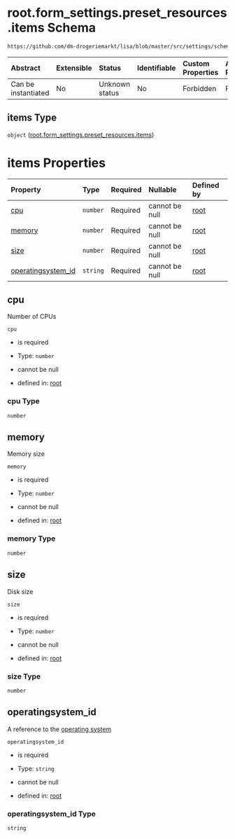 # root.form\_settings.preset\_resources.items Schema

```txt
https://github.com/dm-drogeriemarkt/lisa/blob/master/src/settings/schema.json#/properties/form_settings/properties/preset_resources/items
```



| Abstract            | Extensible | Status         | Identifiable | Custom Properties | Additional Properties | Access Restrictions | Defined In                                                                               |
| :------------------ | :--------- | :------------- | :----------- | :---------------- | :-------------------- | :------------------ | :--------------------------------------------------------------------------------------- |
| Can be instantiated | No         | Unknown status | No           | Forbidden         | Forbidden             | none                | [settings.schema.json\*](../../src/settings/settings.schema.json "open original schema") |

## items Type

`object` ([root.form\_settings.preset\_resources.items](settings-properties-rootform_settings-properties-rootform_settingspreset_resources-rootform_settingspreset_resourcesitems.md))

# items Properties

| Property                                   | Type     | Required | Nullable       | Defined by                                                                                                                                                                                                                                                                                                                                   |
| :----------------------------------------- | :------- | :------- | :------------- | :------------------------------------------------------------------------------------------------------------------------------------------------------------------------------------------------------------------------------------------------------------------------------------------------------------------------------------------- |
| [cpu](#cpu)                                | `number` | Required | cannot be null | [root](settings-properties-rootform_settings-properties-rootform_settingspreset_resources-rootform_settingspreset_resourcesitems-properties-cpu.md "https://github.com/dm-drogeriemarkt/lisa/blob/master/src/settings/schema.json#/properties/form_settings/properties/preset_resources/items/properties/cpu")                               |
| [memory](#memory)                          | `number` | Required | cannot be null | [root](settings-properties-rootform_settings-properties-rootform_settingspreset_resources-rootform_settingspreset_resourcesitems-properties-memory.md "https://github.com/dm-drogeriemarkt/lisa/blob/master/src/settings/schema.json#/properties/form_settings/properties/preset_resources/items/properties/memory")                         |
| [size](#size)                              | `number` | Required | cannot be null | [root](settings-properties-rootform_settings-properties-rootform_settingspreset_resources-rootform_settingspreset_resourcesitems-properties-size.md "https://github.com/dm-drogeriemarkt/lisa/blob/master/src/settings/schema.json#/properties/form_settings/properties/preset_resources/items/properties/size")                             |
| [operatingsystem\_id](#operatingsystem_id) | `string` | Required | cannot be null | [root](settings-properties-rootform_settings-properties-rootform_settingspreset_resources-rootform_settingspreset_resourcesitems-properties-operatingsystem_id.md "https://github.com/dm-drogeriemarkt/lisa/blob/master/src/settings/schema.json#/properties/form_settings/properties/preset_resources/items/properties/operatingsystem_id") |

## cpu

Number of CPUs

`cpu`

*   is required

*   Type: `number`

*   cannot be null

*   defined in: [root](settings-properties-rootform_settings-properties-rootform_settingspreset_resources-rootform_settingspreset_resourcesitems-properties-cpu.md "https://github.com/dm-drogeriemarkt/lisa/blob/master/src/settings/schema.json#/properties/form_settings/properties/preset_resources/items/properties/cpu")

### cpu Type

`number`

## memory

Memory size

`memory`

*   is required

*   Type: `number`

*   cannot be null

*   defined in: [root](settings-properties-rootform_settings-properties-rootform_settingspreset_resources-rootform_settingspreset_resourcesitems-properties-memory.md "https://github.com/dm-drogeriemarkt/lisa/blob/master/src/settings/schema.json#/properties/form_settings/properties/preset_resources/items/properties/memory")

### memory Type

`number`

## size

Disk size

`size`

*   is required

*   Type: `number`

*   cannot be null

*   defined in: [root](settings-properties-rootform_settings-properties-rootform_settingspreset_resources-rootform_settingspreset_resourcesitems-properties-size.md "https://github.com/dm-drogeriemarkt/lisa/blob/master/src/settings/schema.json#/properties/form_settings/properties/preset_resources/items/properties/size")

### size Type

`number`

## operatingsystem\_id

A reference to the [operating system](#operatingsystems)

`operatingsystem_id`

*   is required

*   Type: `string`

*   cannot be null

*   defined in: [root](settings-properties-rootform_settings-properties-rootform_settingspreset_resources-rootform_settingspreset_resourcesitems-properties-operatingsystem_id.md "https://github.com/dm-drogeriemarkt/lisa/blob/master/src/settings/schema.json#/properties/form_settings/properties/preset_resources/items/properties/operatingsystem_id")

### operatingsystem\_id Type

`string`
